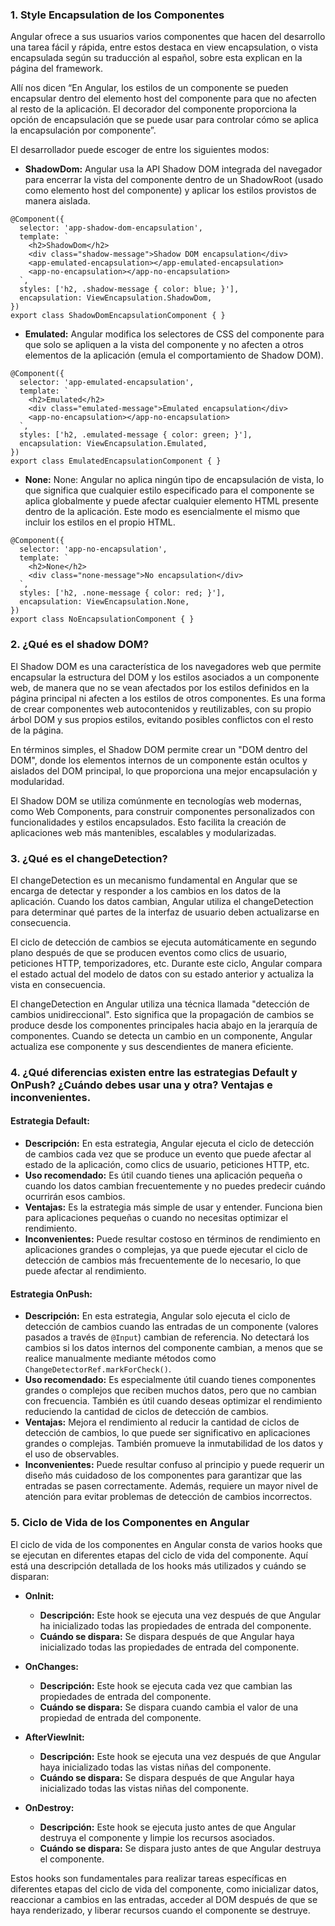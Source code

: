 ### 1. Style Encapsulation de los Componentes

Angular ofrece a sus usuarios varios componentes que hacen del desarrollo una tarea fácil y rápida, entre estos destaca en view encapsulation, o vista encapsulada según su traducción al español, sobre esta explican en la página del framework.

Allí nos dicen “En Angular, los estilos de un componente se pueden encapsular dentro del elemento host del componente para que no afecten al resto de la aplicación. El decorador del componente proporciona la opción de encapsulación que se puede usar para controlar cómo se aplica la encapsulación por componente”.

 
El desarrollador puede escoger de entre los siguientes modos:

 
- **ShadowDom:** Angular usa la API Shadow DOM integrada del navegador para encerrar la vista del componente dentro de un ShadowRoot (usado como elemento host del componente) y aplicar los estilos provistos de manera aislada.

```
@Component({
  selector: 'app-shadow-dom-encapsulation',
  template: `
    <h2>ShadowDom</h2>
    <div class="shadow-message">Shadow DOM encapsulation</div>
    <app-emulated-encapsulation></app-emulated-encapsulation>
    <app-no-encapsulation></app-no-encapsulation>
  `,
  styles: ['h2, .shadow-message { color: blue; }'],
  encapsulation: ViewEncapsulation.ShadowDom,
})
export class ShadowDomEncapsulationComponent { }
```

- **Emulated:** Angular modifica los selectores de CSS del componente para que solo se apliquen a la vista del componente y no afecten a otros elementos de la aplicación (emula el comportamiento de Shadow DOM).

```
@Component({
  selector: 'app-emulated-encapsulation',
  template: `
    <h2>Emulated</h2>
    <div class="emulated-message">Emulated encapsulation</div>
    <app-no-encapsulation></app-no-encapsulation>
  `,
  styles: ['h2, .emulated-message { color: green; }'],
  encapsulation: ViewEncapsulation.Emulated,
})
export class EmulatedEncapsulationComponent { }
```

- **None:** None: Angular no aplica ningún tipo de encapsulación de vista, lo que significa que cualquier estilo especificado para el componente se aplica globalmente y puede afectar cualquier elemento HTML presente dentro de la aplicación. Este modo es esencialmente el mismo que incluir los estilos en el propio HTML.
  
```
@Component({
  selector: 'app-no-encapsulation',
  template: `
    <h2>None</h2>
    <div class="none-message">No encapsulation</div>
  `,
  styles: ['h2, .none-message { color: red; }'],
  encapsulation: ViewEncapsulation.None,
})
export class NoEncapsulationComponent { }
```

### 2. ¿Qué es el shadow DOM?

El Shadow DOM es una característica de los navegadores web que permite encapsular la estructura del DOM y los estilos asociados a un componente web, de manera que no se vean afectados por los estilos definidos en la página principal ni afecten a los estilos de otros componentes. Es una forma de crear componentes web autocontenidos y reutilizables, con su propio árbol DOM y sus propios estilos, evitando posibles conflictos con el resto de la página.

En términos simples, el Shadow DOM permite crear un "DOM dentro del DOM", donde los elementos internos de un componente están ocultos y aislados del DOM principal, lo que proporciona una mejor encapsulación y modularidad.

El Shadow DOM se utiliza comúnmente en tecnologías web modernas, como Web Components, para construir componentes personalizados con funcionalidades y estilos encapsulados. Esto facilita la creación de aplicaciones web más mantenibles, escalables y modularizadas.

### 3. ¿Qué es el changeDetection?


El changeDetection es un mecanismo fundamental en Angular que se encarga de detectar y responder a los cambios en los datos de la aplicación. Cuando los datos cambian, Angular utiliza el changeDetection para determinar qué partes de la interfaz de usuario deben actualizarse en consecuencia.

El ciclo de detección de cambios se ejecuta automáticamente en segundo plano después de que se producen eventos como clics de usuario, peticiones HTTP, temporizadores, etc. Durante este ciclo, Angular compara el estado actual del modelo de datos con su estado anterior y actualiza la vista en consecuencia.

El changeDetection en Angular utiliza una técnica llamada "detección de cambios unidireccional". Esto significa que la propagación de cambios se produce desde los componentes principales hacia abajo en la jerarquía de componentes. Cuando se detecta un cambio en un componente, Angular actualiza ese componente y sus descendientes de manera eficiente.


### 4. ¿Qué diferencias existen entre las estrategias Default y OnPush? ¿Cuándo debes usar una y otra? Ventajas e inconvenientes.


#### Estrategia Default:
- **Descripción:** En esta estrategia, Angular ejecuta el ciclo de detección de cambios cada vez que se produce un evento que puede afectar al estado de la aplicación, como clics de usuario, peticiones HTTP, etc.
- **Uso recomendado:** Es útil cuando tienes una aplicación pequeña o cuando los datos cambian frecuentemente y no puedes predecir cuándo ocurrirán esos cambios.
- **Ventajas:** Es la estrategia más simple de usar y entender. Funciona bien para aplicaciones pequeñas o cuando no necesitas optimizar el rendimiento.
- **Inconvenientes:** Puede resultar costoso en términos de rendimiento en aplicaciones grandes o complejas, ya que puede ejecutar el ciclo de detección de cambios más frecuentemente de lo necesario, lo que puede afectar al rendimiento.

#### Estrategia OnPush:
- **Descripción:** En esta estrategia, Angular solo ejecuta el ciclo de detección de cambios cuando las entradas de un componente (valores pasados a través de `@Input`) cambian de referencia. No detectará los cambios si los datos internos del componente cambian, a menos que se realice manualmente mediante métodos como `ChangeDetectorRef.markForCheck()`.
- **Uso recomendado:** Es especialmente útil cuando tienes componentes grandes o complejos que reciben muchos datos, pero que no cambian con frecuencia. También es útil cuando deseas optimizar el rendimiento reduciendo la cantidad de ciclos de detección de cambios.
- **Ventajas:** Mejora el rendimiento al reducir la cantidad de ciclos de detección de cambios, lo que puede ser significativo en aplicaciones grandes o complejas. También promueve la inmutabilidad de los datos y el uso de observables.
- **Inconvenientes:** Puede resultar confuso al principio y puede requerir un diseño más cuidadoso de los componentes para garantizar que las entradas se pasen correctamente. Además, requiere un mayor nivel de atención para evitar problemas de detección de cambios incorrectos.

### 5. Ciclo de Vida de los Componentes en Angular

El ciclo de vida de los componentes en Angular consta de varios hooks que se ejecutan en diferentes etapas del ciclo de vida del componente. Aquí está una descripción detallada de los hooks más utilizados y cuándo se disparan:

- **OnInit:**
  - **Descripción:** Este hook se ejecuta una vez después de que Angular ha inicializado todas las propiedades de entrada del componente.
  - **Cuándo se dispara:** Se dispara después de que Angular haya inicializado todas las propiedades de entrada del componente.

- **OnChanges:**
  - **Descripción:** Este hook se ejecuta cada vez que cambian las propiedades de entrada del componente.
  - **Cuándo se dispara:** Se dispara cuando cambia el valor de una propiedad de entrada del componente.

- **AfterViewInit:**
  - **Descripción:** Este hook se ejecuta una vez después de que Angular haya inicializado todas las vistas niñas del componente.
  - **Cuándo se dispara:** Se dispara después de que Angular haya inicializado todas las vistas niñas del componente.

- **OnDestroy:**
  - **Descripción:** Este hook se ejecuta justo antes de que Angular destruya el componente y limpie los recursos asociados.
  - **Cuándo se dispara:** Se dispara justo antes de que Angular destruya el componente.

Estos hooks son fundamentales para realizar tareas específicas en diferentes etapas del ciclo de vida del componente, como inicializar datos, reaccionar a cambios en las entradas, acceder al DOM después de que se haya renderizado, y liberar recursos cuando el componente se destruye.

